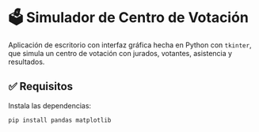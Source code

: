 # 🗳️ Simulador de Centro de Votación

Aplicación de escritorio con interfaz gráfica hecha en Python con `tkinter`, que simula un centro de votación con jurados, votantes, asistencia y resultados.

## ✅ Requisitos

Instala las dependencias:

```bash
pip install pandas matplotlib

